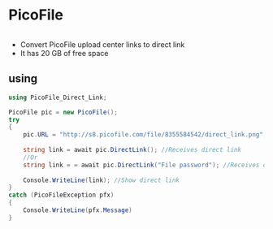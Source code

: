 # PicoFile
<html>
    <body>
        <img src="http://s8.picofile.com/file/8355584542/direct_link.png" alt="" style="max-width:100%;">
    </body>
</html>

* Convert PicoFile upload center links to direct link
* It has 20 GB of free space

## using
````csharp
using PicoFile_Direct_Link;

PicoFile pic = new PicoFile();
try
{
    pic.URL = "http://s8.picofile.com/file/8355584542/direct_link.png"; //Enter the file address
   
    string link = await pic.DirectLink(); //Receives direct link
    //Or
    string link = = await pic.DirectLink("File password"); //Receives direct link
    
    Console.WriteLine(link); //Show direct link
}
catch (PicoFileException pfx)
{
    Console.WriteLine(pfx.Message)
}
````
